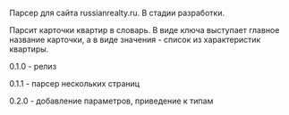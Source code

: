 Парсер для сайта russianrealty.ru. В стадии разработки.  

Парсит карточки квартир в словарь. В виде ключа выступает главное название карточки, а в виде значения - список из характеристик квартиры.

0.1.0 - релиз

0.1.1 - парсер нескольких страниц

0.2.0 - добавление параметров, приведение к типам